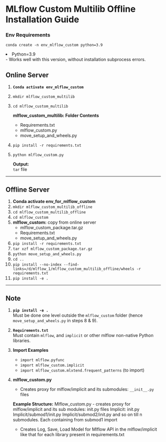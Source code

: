 # MLflow Custom Multilib Offline Installation Guide
### Env Requirements 
`conda create -n env_mlflow_custom python=3.9`
<li>Python=3.9</li>
- Works well with this version, without installation subprocess errors.


## Online Server

1. **`Conda activate env_mlflow_custom`**
2. `mkdir mlflow_custom_multilib`
3. `cd mlflow_custom_multilib`

   **mlflow_custom_multilib: Folder Contents**

   - Requirements.txt
   - mlflow_custom.py
   - move_setup_and_wheels.py

4. `pip install -r requirements.txt`
5. `python mlflow_custom.py`

   **Output:**  
   `tar` file

---

## Offline Server

1. **Conda activate env_for_mlflow_custom**
2. `mkdir mlflow_custom_multilib_offline`
3. `cd mlflow_custom_multilib_offline`
4. `cd mlflow_custom`
5. **mlflow_custom:** copy from online server
   - mlflow_custom_package.tar.gz
   - Requirements.txt
   - move_setup_and_wheels.py
6. `pip install -r requirements.txt`
7. `tar xzf mlflow_custom_package.tar.gz`
8. `python move_setup_and_wheels.py`
9. `cd ..`
10. `pip install --no-index --find-links=/d/mlflow_1/mlflow_custom_multilib_offline/wheels -r requirements.txt`
11. `pip install -e .`

---

## Note

1. **`pip install -e .`**  
   Must be done one level outside the `mlflow_custom` folder (hence `move_setup_and_wheels.py` in steps 8 & 9).

2. **`Requirements.txt`**  
   Must contain `mlflow`, and `implicit` or other mlflow non-native Python libraries.

3. **Import Examples**

   - `import mlflow.pyfunc`
   - `import mlflow_custom.implicit`
   - `import mlflow_custom.mlxtend.frequent_patterns` (to import)

4. **mlflow_custom.py**

   - Creates proxy for mlflow/implicit and its submodules: `__init__.py` files

   **Example Structure:**
   Mlflow_custom.py - creates proxy for mlflow/implicit and its sub modules: init.py files
   Implicit: init.py
   Implicit/submod1/init.py
   Implicit/submod2/init.py and so on till n submodules.
   Each containing from submod1 import

   - Creates Log, Save, Load Model for Mlflow API in the mlflow/implicit like that for each library present in requirements.txt
